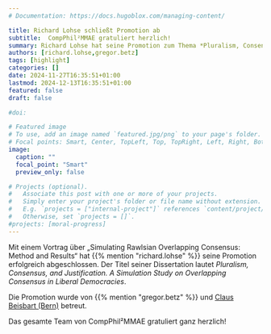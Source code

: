 ```yaml
---
# Documentation: https://docs.hugoblox.com/managing-content/

title: Richard Lohse schließt Promotion ab
subtitle:  CompPhil²MMAE gratuliert herzlich!
summary: Richard Lohse hat seine Promotion zum Thema *Pluralism, Consensus, and Justification. A Simulation Study on Overlapping Consensus in Liberal Democracies* erfolgreich abgeschlossen. Das gesamte Team von CompPhil²MMAE gratuliert ganz herzlich!
authors: [richard.lohse,gregor.betz]
tags: [highlight]
categories: []
date: 2024-11-27T16:35:51+01:00
lastmod: 2024-12-13T16:35:51+01:00
featured: false
draft: false

#doi:

# Featured image
# To use, add an image named `featured.jpg/png` to your page's folder.
# Focal points: Smart, Center, TopLeft, Top, TopRight, Left, Right, BottomLeft, Bottom, BottomRight.
image:
  caption: ""
  focal_point: "Smart"
  preview_only: false

# Projects (optional).
#   Associate this post with one or more of your projects.
#   Simply enter your project's folder or file name without extension.
#   E.g. `projects = ["internal-project"]` references `content/project/deep-learning/index.md`.
#   Otherwise, set `projects = []`.
#projects: [moral-progress]
---
```


Mit einem Vortrag über „Simulating Rawlsian Overlapping Consensus: Method and Results“ hat {{% mention "richard.lohse" %}} seine Promotion erfolgreich abgeschlossen. Der Titel seiner Dissertation lautet *Pluralism, Consensus, and Justification. A Simulation Study on Overlapping Consensus in Liberal Democracies*. 

<!--more-->

Die Promotion wurde von {{% mention "gregor.betz" %}} und [Claus Beisbart (Bern)](https://www.philosophie.unibe.ch/ueber_uns/personen/beisbart/index_ger.html) betreut. 

Das gesamte Team von CompPhil²MMAE gratuliert ganz herzlich! 
